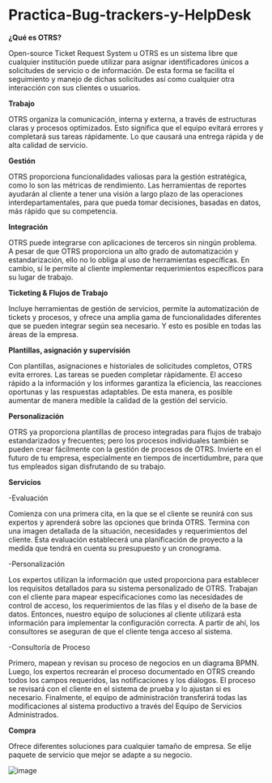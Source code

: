 # Practica-Bug-trackers-y-HelpDesk
**¿Qué es OTRS?**

Open-source Ticket Request System u OTRS es un sistema libre que cualquier institución puede utilizar para asignar identificadores únicos a solicitudes de servicio o de información. De esta forma se facilita el seguimiento y manejo de dichas solicitudes así como cualquier otra interacción con sus clientes o usuarios.


**Trabajo**

OTRS organiza la comunicación, interna y externa, a través de estructuras claras y procesos optimizados. Esto significa que el equipo evitará errores y completará sus tareas rápidamente. Lo que causará una entrega rápida y de alta calidad de servicio.

**Gestión**

OTRS proporciona funcionalidades valiosas para la gestión estratégica, como lo son las métricas de rendimiento. Las herramientas de reportes  ayudarán al cliente a tener una visión a largo plazo de las operaciones interdepartamentales, para que pueda tomar decisiones, basadas en datos, más rápido que su competencia.

**Integración**

OTRS puede integrarse con aplicaciones de terceros sin ningún problema. A pesar de que OTRS proporciona un alto grado de automatización y estandarización, ello no lo obliga al uso de herramientas específicas. En cambio, sí le permite al cliente implementar requerimientos específicos para su lugar de trabajo.

**Ticketing & Flujos de Trabajo**

Incluye herramientas de gestión de servicios, permite la automatización de tickets y procesos, y ofrece una amplia gama de funcionalidades diferentes que se pueden integrar según sea necesario. Y esto es posible en todas las áreas de la empresa.

**Plantillas, asignación y supervisión**

Con plantillas, asignaciones e historiales de solicitudes completos, OTRS evita errores. Las tareas se pueden completar rápidamente. El acceso rápido a la información y los informes garantiza la eficiencia, las reacciones oportunas y las respuestas adaptables. De esta manera, es posible aumentar de manera medible la calidad de la gestión del servicio.

**Personalización**

OTRS ya proporciona plantillas de proceso integradas para flujos de trabajo estandarizados y frecuentes; pero los procesos individuales también se pueden crear fácilmente con la gestión de procesos de OTRS. Invierte en el futuro de tu empresa, especialmente en tiempos de incertidumbre, para que tus empleados sigan disfrutando de su trabajo. 

**Servicios**

-Evaluación

Comienza con una primera cita, en la que se el cliente se reunirá con sus expertos y aprenderá sobre las opciones que brinda OTRS. Termina con una imagen detallada de la situación, necesidades y requerimientos del cliente. Esta evaluación establecerá una planificación de proyecto a la medida que tendrá en cuenta su presupuesto y un cronograma.

-Personalización

Los expertos utilizan la información que usted proporciona para establecer los requisitos detallados para su sistema personalizado de OTRS. Trabajan con 
el cliente para mapear especificaciones como las necesidades de control de acceso, los requerimientos de las filas y el diseño de la base de datos. Entonces, nuestro equipo de soluciones al cliente utilizará esta información para implementar la configuración correcta. A partir de ahí, los consultores se aseguran de que el cliente tenga acceso al sistema.

-Consultoría de Proceso

Primero, mapean y revisan su proceso de negocios en un diagrama BPMN. Luego, los expertos recrearán el proceso documentado en OTRS creando todos los campos requeridos, las notificaciones y los diálogos. El proceso se revisará con el cliente en el sistema de prueba y lo ajustan si es necesario. Finalmente, el equipo de administración transferirá todas las modificaciones al sistema productivo a través del Equipo de Servicios Administrados.

**Compra**

Ofrece diferentes soluciones para cualquier tamaño de empresa.
Se elije paquete de servicio que mejor se adapte a su negocio.

![image](https://user-images.githubusercontent.com/104896957/173919838-79719f46-2547-4fe2-be6c-f9787570b0e1.png)
